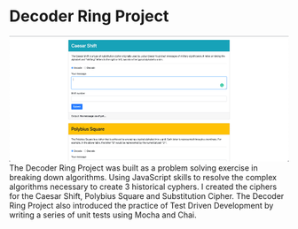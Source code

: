 # Decoder Ring Project

![Decoder Ring Interface](decoder-project)
The Decoder Ring Project was built as a problem solving exercise in breaking down algorithms. Using JavaScript skills to resolve the complex algorithms necessary to create 3 historical cyphers. I created the ciphers for the Caesar Shift, Polybius Square and Substitution Cipher. The Decoder Ring Project also introduced the practice of Test Driven Development by writing a series of unit tests using Mocha and Chai.
